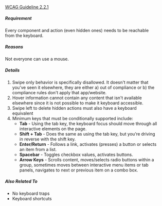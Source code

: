 [WCAG Guideline 2.2.1](https://www.w3.org/TR/WCAG21/#keyboard)

##### Requirement

Every component and action (even hidden ones) needs to be reachable from the keyboard.

##### Reasons

Not everyone can use a mouse.

##### Details

1.  Swipe only behavior is specifically disallowed. It doesn't matter that you've seen it elsewhere, they are either a) out of compliance or b) the compliance rules don't apply that app/website.
1.  Hover information cannot contain any content that isn't available elsewhere since it is not possible to make it keyboard accessible.
1.  Swipe left to delete hidden actions must also have a keyboard equivalent
1.  Minimum keys that must be conditionally supported include:
    * **Tab** - Using the tab key, the keyboard focus should move through all interactive elements on the page.
    * **Shift + Tab** - Does the same as using the tab key, but you’re driving in reverse with the shift key.
    * **Enter/Return** - Follows a link, activates (presses) a button or selects an item from a list.
    * **Spacebar** - Toggles checkbox values, activates buttons.
    * **Arrow Keys** - Scrolls content, moves/selects radio buttons within a group, sometimes moves between interactive menu items or tab panels, navigates to next or previous item on a combo box.

##### Also Related To

* No keyboard traps
* Keyboard shortcuts
